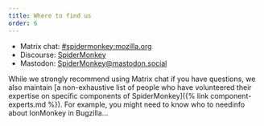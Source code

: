 ```yaml
---
title: Where to find us
order: 6
---
```


* Matrix chat: [#spidermonkey:mozilla.org](https://chat.mozilla.org/#/room/#spidermonkey:mozilla.org)
* Discourse: [SpiderMonkey](https://discourse.mozilla.org/c/spidermonkey)
* Mastodon: [SpiderMonkey@mastodon.social](https://mastodon.social/@SpiderMonkey)

While we strongly recommend using Matrix chat if you have questions, we also maintain [a non-exhaustive list of people who have volunteered their expertise on specific components of SpiderMonkey]({% link component-experts.md %}). For example, you might need to know who to needinfo about IonMonkey in Bugzilla...